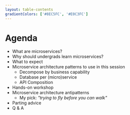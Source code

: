 ```yaml
---
layout: table-contents
gradientColors: ['#8EC5FC', '#E0C3FC']
---
```


# Agenda

- What are microservices?
- Why should undergrads learn microservices?
- What to expect
- Microservice architecture patterns to use in this session
  * Decompose by business capability
  * Database per (micro)service
  * API Composition
- Hands-on workshop
- Microservice architecture antipatterns
  * My pick: _"trying to fly before you can walk"_
- Parting advice
- Q & A